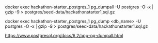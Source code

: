 <!-- run from project root -->

<!-- entire cluster -->

docker exec hackathon-starter_postgres_1 pg_dumpall -U postgres -O -x | gzip -9 > postgres/seed-data/hackathonstarter1.sql.gz

<!-- single database -->

docker exec hackathon-starter_postgres_1 pg_dump <db_name> -U postgres -O -x | gzip -9 > postgres/seed-data/hackathonstarter1.sql.gz

https://www.postgresql.org/docs/9.2/app-pg-dumpall.html
